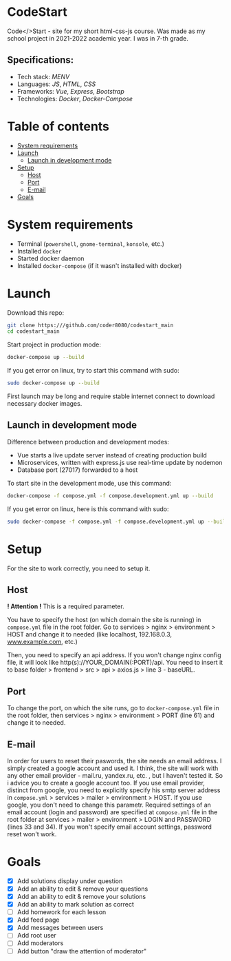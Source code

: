 # CodeStart

Code</>Start - site for my short html-css-js course.
Was made as my school project in 2021-2022 academic year.
I was in 7-th grade.

## Specifications:

-   Tech stack: _MENV_
-   Languages: _JS_, _HTML_, _CSS_
-   Frameworks: _Vue_, _Express_, _Bootstrap_
-   Technologies: _Docker_, _Docker-Compose_

# Table of contents

-   [System requirements](#system-requirements)
-   [Launch](#launch)
    -   [Launch in development mode](#launch-in-development-mode)
-   [Setup](#setup)
    -   [Host](#host)
    -   [Port](#port)
    -   [E-mail](#e-mail)
-   [Goals](#goals)

# System requirements

-   Terminal (`powershell`, `gnome-terminal`, `konsole`, etc.)
-   Installed `docker`
-   Started docker daemon
-   Installed `docker-compose` (if it wasn't installed with docker)

# Launch

Download this repo:

```bash
git clone https:///github.com/coder8080/codestart_main
cd codestart_main
```

Start project in production mode:

```bash
docker-compose up --build
```

If you get error on linux, try to start this command with sudo:

```bash
sudo docker-compose up --build
```

First launch may be long and require stable internet connect to download necessary docker images.

## Launch in development mode

Difference between production and development modes:

-   Vue starts a live update server instead of creating production build
-   Microservices, written with express.js use real-time update by nodemon
-   Database port (27017) forwarded to a host

To start site in the development mode, use this command:

```bash
docker-compose -f compose.yml -f compose.development.yml up --build
```

If you get error on linux, here is this command with sudo:

```bash
sudo docker-compose -f compose.yml -f compose.development.yml up --build
```

# Setup

For the site to work correctly, you need to setup it.

## Host

**! Attention !**
This is a required parameter.

You have to specify the host (on which domain the site is running) in `compose.yml` file
in the root folder.
Go to services > nginx > environment > HOST and change it to needed (like localhost, 192.168.0.3,
www.example.com, etc.)

Then, you need to specify an api address. If you won't change nginx config file, it will
look like http(s)://YOUR_DOMAIN(:PORT)/api.
You need to insert it to base folder > frontend > src > api > axios.js > line 3 - baseURL.

## Port

To change the port, on which the site runs, go to `docker-compose.yml` file in the root folder,
then services > nginx > environment > PORT (line 61) and change it to needed.

## E-mail

In order for users to reset their paswords, the site needs an email address.
I simply created a google account and used it. I think, the site will work with any other
email provider - mail.ru, yandex.ru, etc. , but I haven't tested it. So i advice you
to create a google account too.
If you use email provider, distinct from google, you need to explicitly specify his smtp
server address in `compose.yml` > services > mailer > environment > HOST.
If you use google, you don't need to change this parametr.
Required settings of an email account (login and password) are specified at
`compose.yml` file in the root folder at services > mailer > environment >
LOGIN and PASSWORD (lines 33 and 34).
If you won't specify email account settings, password reset won't work.

# Goals

-   [x] Add solutions display under question
-   [x] Add an ability to edit & remove your questions
-   [x] Add an ability to edit & remove your solutions
-   [x] Add an ability to mark solution as correct
-   [ ] Add homework for each lesson
-   [x] Add feed page
-   [x] Add messages between users
-   [ ] Add root user
-   [ ] Add moderators
-   [ ] Add button "draw the attention of moderator"
